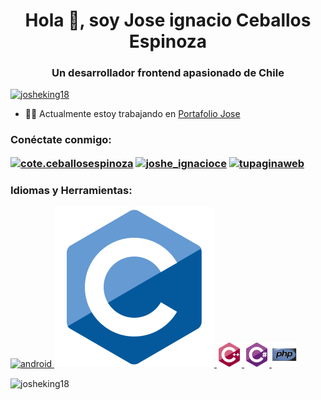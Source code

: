 <h1 align="center">Hola 👋, soy Jose ignacio Ceballos Espinoza</h1>
<h3 align="center">Un desarrollador frontend apasionado de Chile</h3>

<p align="left"> <a href="https://github.com/ryo-ma/github-profile-trofeo"><img src="https://github-perfil-trofeo.vercel.app/?username=josheking18" alt="josheking18 " /></a> </p>

- 👾👾 Actualmente estoy trabajando en [Portafolio Jose](https://portafoliopersonal1.000webhostapp.com/)

<h3 align="left">Conéctate conmigo:</ h3>
<p align="left">
<a href="https://fb.com/cote.ceballosespinoza" target="blank"><img align="center" src="https://raw.githubusercontent .com/rahuldkjain/github-profile-readme-generator/master/src/images/icons/Social/facebook.svg" alt="cote.ceballosespinoza" height="30" width="40" /></a>
<a href="https://instagram.com/joshe_ignacioce" target="blank"><img align="center" src="https://raw.githubusercontent.com/rahuldkjain/github-profile-readme-generator /master/src/images/icons/Social/instagram.svg" alt="joshe_ignacioce" height="30" width="40" /></a>
<a href="https://www.youtube.com /c/tupaginaweb" target="en blanco"><img align="center" src="https://raw.githubusercontent.com/rahuldkjain/github-profile-readme-generator/master/src/images/icons/Social /youtube.svg" alt="tupaginaweb" height="30" width="40" /></a>
</p>

<h3 align="left">Idiomas y Herramientas:</h3>
<p align="left"> <a href="https://developer.android.com" target="_blank" rel="noreferrer"> <img src="https://raw.githubusercontent.com/devicons /devicon/master/icons/android/android-original-wordmark.svg" alt="android" width="40" height="40"/> </a> <a href="https://www.cprogramming .com/" target="_blank" rel="noreferrer"> <img src="https://raw.githubusercontent.com/devicons/devicon/master/icons/c/c-original.svg" alt="c " ancho="40" altura="40"/> </a> <a href="https://www.w3schools.com/cpp/" target="_blank" rel="noreferrer"> <img src="https://raw.githubusercontent.com/devicons/devicon/master/icons/cplusplus/cplusplus-original.svg" alt="cplusplus" width="40" height="40"/> </a > <a href="https://www.w3schools.com/cs/" target="_blank" rel="noreferrer"> <img src="https://raw.githubusercontent.com/devicons/devicon/master /icons/csharp/csharp-original.svg" alt="csharp" width="40" height="40"/> </a> <a href="https://www.php.net" target=" _blank" rel="noreferrer"> <img src="https://raw.githubusercontent.com/devicons/devicon/master/icons/php/php-original.svg" alt="php" width="40" height ="40"/></a> </p>

<p><img align="center" src="https://github-readme-stats.vercel.app/api/top-langs?username=josheking18&show_icons=true&locale=en&layout=compact" alt="josheking18" /> </p>
